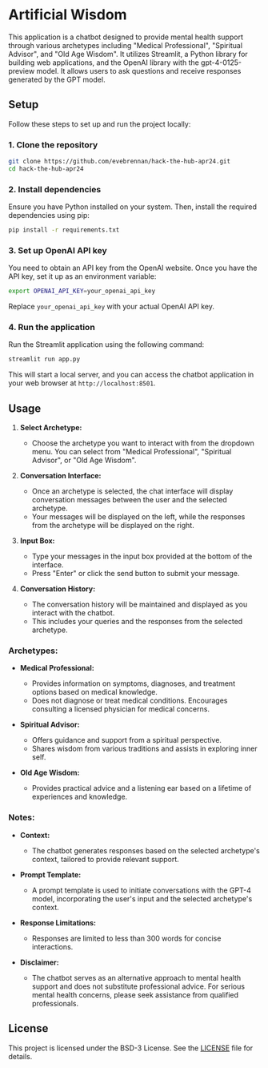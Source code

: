 # Artificial Wisdom

This application is a chatbot designed to provide mental health support through various archetypes including "Medical Professional", "Spiritual Advisor", and "Old Age Wisdom". It utilizes Streamlit, a Python library for building web applications, and the OpenAI library with the gpt-4-0125-preview model. It allows users to ask questions and receive responses generated by the GPT model.

## Setup

Follow these steps to set up and run the project locally:

### 1. Clone the repository

```bash
git clone https://github.com/evebrennan/hack-the-hub-apr24.git
cd hack-the-hub-apr24
```

### 2. Install dependencies

Ensure you have Python installed on your system. Then, install the required dependencies using pip:

```bash
pip install -r requirements.txt
```

### 3. Set up OpenAI API key

You need to obtain an API key from the OpenAI website. Once you have the API key, set it up as an environment variable:

```bash
export OPENAI_API_KEY=your_openai_api_key
```

Replace `your_openai_api_key` with your actual OpenAI API key.

### 4. Run the application

Run the Streamlit application using the following command:

```bash
streamlit run app.py
```

This will start a local server, and you can access the chatbot application in your web browser at `http://localhost:8501`.

## Usage

1. **Select Archetype:**
   - Choose the archetype you want to interact with from the dropdown menu. You can select from "Medical Professional", "Spiritual Advisor", or "Old Age Wisdom".

2. **Conversation Interface:**
   - Once an archetype is selected, the chat interface will display conversation messages between the user and the selected archetype.
   - Your messages will be displayed on the left, while the responses from the archetype will be displayed on the right.

3. **Input Box:**
   - Type your messages in the input box provided at the bottom of the interface.
   - Press "Enter" or click the send button to submit your message.

4. **Conversation History:**
   - The conversation history will be maintained and displayed as you interact with the chatbot.
   - This includes your queries and the responses from the selected archetype.

### Archetypes:

- **Medical Professional:**
  - Provides information on symptoms, diagnoses, and treatment options based on medical knowledge.
  - Does not diagnose or treat medical conditions. Encourages consulting a licensed physician for medical concerns.

- **Spiritual Advisor:**
  - Offers guidance and support from a spiritual perspective.
  - Shares wisdom from various traditions and assists in exploring inner self.

- **Old Age Wisdom:**
  - Provides practical advice and a listening ear based on a lifetime of experiences and knowledge.

### Notes:

- **Context:**
  - The chatbot generates responses based on the selected archetype's context, tailored to provide relevant support.

- **Prompt Template:**
  - A prompt template is used to initiate conversations with the GPT-4 model, incorporating the user's input and the selected archetype's context.

- **Response Limitations:**
  - Responses are limited to less than 300 words for concise interactions.

- **Disclaimer:**
  - The chatbot serves as an alternative approach to mental health support and does not substitute professional advice. For serious mental health concerns, please seek assistance from qualified professionals.



## License

This project is licensed under the BSD-3 License. See the [LICENSE](LICENSE) file for details.
